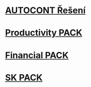 # [AUTOCONT Řešení](ac-solutions/ac-solutions.md)
# [Productivity PACK](AC-ProductivityPack/ac-productivity-pack.md)
# [Financial PACK](AC-FinancialPack/ac-finance-pack.md)
# [SK PACK](AC-sk/ac-sk-legislative-pack.md)
